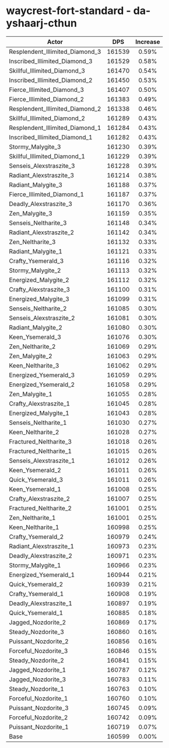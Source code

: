 # waycrest-fort-standard - da-yshaarj-cthun
| Actor | DPS | Increase |
|---|:---:|:---:|
|Resplendent_Illimited_Diamond_3|161539|0.59%|
|Inscribed_Illimited_Diamond_3|161529|0.58%|
|Skillful_Illimited_Diamond_3|161470|0.54%|
|Inscribed_Illimited_Diamond_2|161450|0.53%|
|Fierce_Illimited_Diamond_3|161407|0.50%|
|Fierce_Illimited_Diamond_2|161383|0.49%|
|Resplendent_Illimited_Diamond_2|161338|0.46%|
|Skillful_Illimited_Diamond_2|161289|0.43%|
|Resplendent_Illimited_Diamond_1|161284|0.43%|
|Inscribed_Illimited_Diamond_1|161282|0.43%|
|Stormy_Malygite_3|161230|0.39%|
|Skillful_Illimited_Diamond_1|161229|0.39%|
|Senseis_Alexstraszite_3|161228|0.39%|
|Radiant_Alexstraszite_3|161214|0.38%|
|Radiant_Malygite_3|161188|0.37%|
|Fierce_Illimited_Diamond_1|161187|0.37%|
|Deadly_Alexstraszite_3|161170|0.36%|
|Zen_Malygite_3|161159|0.35%|
|Senseis_Neltharite_3|161148|0.34%|
|Radiant_Alexstraszite_2|161142|0.34%|
|Zen_Neltharite_3|161132|0.33%|
|Radiant_Malygite_1|161121|0.33%|
|Crafty_Ysemerald_3|161116|0.32%|
|Stormy_Malygite_2|161113|0.32%|
|Energized_Malygite_2|161112|0.32%|
|Crafty_Alexstraszite_3|161100|0.31%|
|Energized_Malygite_3|161099|0.31%|
|Senseis_Neltharite_2|161085|0.30%|
|Senseis_Alexstraszite_2|161081|0.30%|
|Radiant_Malygite_2|161080|0.30%|
|Keen_Ysemerald_3|161076|0.30%|
|Zen_Neltharite_2|161069|0.29%|
|Zen_Malygite_2|161063|0.29%|
|Keen_Neltharite_3|161062|0.29%|
|Energized_Ysemerald_3|161059|0.29%|
|Energized_Ysemerald_2|161058|0.29%|
|Zen_Malygite_1|161055|0.28%|
|Crafty_Alexstraszite_1|161045|0.28%|
|Energized_Malygite_1|161043|0.28%|
|Senseis_Neltharite_1|161030|0.27%|
|Keen_Neltharite_2|161028|0.27%|
|Fractured_Neltharite_3|161018|0.26%|
|Fractured_Neltharite_1|161015|0.26%|
|Senseis_Alexstraszite_1|161012|0.26%|
|Keen_Ysemerald_2|161011|0.26%|
|Quick_Ysemerald_3|161011|0.26%|
|Keen_Ysemerald_1|161008|0.25%|
|Crafty_Alexstraszite_2|161007|0.25%|
|Fractured_Neltharite_2|161001|0.25%|
|Zen_Neltharite_1|161001|0.25%|
|Keen_Neltharite_1|160998|0.25%|
|Crafty_Ysemerald_2|160979|0.24%|
|Radiant_Alexstraszite_1|160973|0.23%|
|Deadly_Alexstraszite_2|160971|0.23%|
|Stormy_Malygite_1|160966|0.23%|
|Energized_Ysemerald_1|160944|0.21%|
|Quick_Ysemerald_2|160939|0.21%|
|Crafty_Ysemerald_1|160908|0.19%|
|Deadly_Alexstraszite_1|160897|0.19%|
|Quick_Ysemerald_1|160885|0.18%|
|Jagged_Nozdorite_2|160869|0.17%|
|Steady_Nozdorite_3|160860|0.16%|
|Puissant_Nozdorite_2|160856|0.16%|
|Forceful_Nozdorite_3|160846|0.15%|
|Steady_Nozdorite_2|160841|0.15%|
|Jagged_Nozdorite_1|160787|0.12%|
|Jagged_Nozdorite_3|160783|0.11%|
|Steady_Nozdorite_1|160763|0.10%|
|Forceful_Nozdorite_1|160760|0.10%|
|Puissant_Nozdorite_3|160745|0.09%|
|Forceful_Nozdorite_2|160742|0.09%|
|Puissant_Nozdorite_1|160719|0.07%|
|Base|160599|0.00%|
